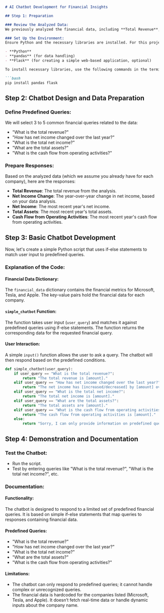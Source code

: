 ```markdown
# AI Chatbot Development for Financial Insights

## Step 1: Preparation

### Review the Analyzed Data:
We previously analyzed the financial data, including **Total Revenue**, **Net Income**, **Total Assets**, **Total Liabilities**, and **Cash Flow from Operating Activities**. These figures will serve as the foundation for the predefined responses in the chatbot.

### Set Up the Environment:
Ensure Python and the necessary libraries are installed. For this project, we need:

- **Python**
- **pandas** (for data handling)
- **Flask** (for creating a simple web-based application, optional)

To install necessary libraries, use the following commands in the terminal:

```bash
pip install pandas flask
```

## Step 2: Chatbot Design and Data Preparation

### Define Predefined Queries:
We will select 3 to 5 common financial queries related to the data:

- "What is the total revenue?"
- "How has net income changed over the last year?"
- "What is the total net income?"
- "What are the total assets?"
- "What is the cash flow from operating activities?"

### Prepare Responses:
Based on the analyzed data (which we assume you already have for each company), here are the responses:

- **Total Revenue**: The total revenue from the analysis.
- **Net Income Change**: The year-over-year change in net income, based on your data analysis.
- **Net Income**: The most recent year's net income.
- **Total Assets**: The most recent year's total assets.
- **Cash Flow from Operating Activities**: The most recent year's cash flow from operating activities.

## Step 3: Basic Chatbot Development

Now, let's create a simple Python script that uses if-else statements to match user input to predefined queries.

### Explanation of the Code:

#### Financial Data Dictionary:
The `financial_data` dictionary contains the financial metrics for Microsoft, Tesla, and Apple. The key-value pairs hold the financial data for each company.

#### `simple_chatbot` Function:
The function takes user input (`user_query`) and matches it against predefined queries using if-else statements. The function returns the corresponding data for the requested financial query.

#### User Interaction:
A simple `input()` function allows the user to ask a query. The chatbot will then respond based on the predefined conditions.

```python
def simple_chatbot(user_query):
    if user_query == "What is the total revenue?":
        return "The total revenue is [amount]."
    elif user_query == "How has net income changed over the last year?":
        return "The net income has [increased/decreased] by [amount] over the last year."
    elif user_query == "What is the total net income?":
        return "The total net income is [amount]."
    elif user_query == "What are the total assets?":
        return "The total assets are [amount]."
    elif user_query == "What is the cash flow from operating activities?":
        return "The cash flow from operating activities is [amount]."
    else:
        return "Sorry, I can only provide information on predefined queries."
```

## Step 4: Demonstration and Documentation

### Test the Chatbot:
- Run the script.
- Test by entering queries like "What is the total revenue?", "What is the total net income?", etc.

### Documentation:

#### Functionality:
The chatbot is designed to respond to a limited set of predefined financial queries. It is based on simple if-else statements that map queries to responses containing financial data.

#### Predefined Queries:

- "What is the total revenue?"
- "How has net income changed over the last year?"
- "What is the total net income?"
- "What are the total assets?"
- "What is the cash flow from operating activities?"

#### Limitations:

- The chatbot can only respond to predefined queries; it cannot handle complex or unrecognized queries.
- The financial data is hardcoded for the companies listed (Microsoft, Tesla, and Apple). It doesn’t fetch real-time data or handle dynamic inputs about the company name.
```
